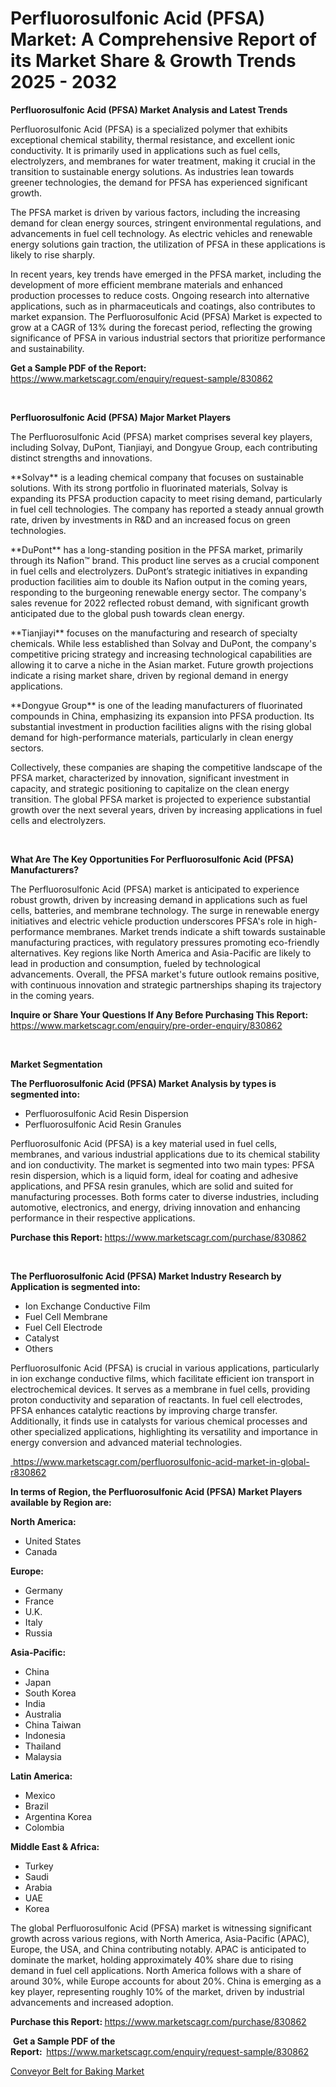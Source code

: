 <p><h1>Perfluorosulfonic Acid (PFSA) Market: A Comprehensive Report of its Market Share & Growth Trends 2025 - 2032</h1></p><p><strong>Perfluorosulfonic Acid (PFSA) Market Analysis and Latest Trends</strong></p>
<p><p>Perfluorosulfonic Acid (PFSA) is a specialized polymer that exhibits exceptional chemical stability, thermal resistance, and excellent ionic conductivity. It is primarily used in applications such as fuel cells, electrolyzers, and membranes for water treatment, making it crucial in the transition to sustainable energy solutions. As industries lean towards greener technologies, the demand for PFSA has experienced significant growth.</p><p>The PFSA market is driven by various factors, including the increasing demand for clean energy sources, stringent environmental regulations, and advancements in fuel cell technology. As electric vehicles and renewable energy solutions gain traction, the utilization of PFSA in these applications is likely to rise sharply.</p><p>In recent years, key trends have emerged in the PFSA market, including the development of more efficient membrane materials and enhanced production processes to reduce costs. Ongoing research into alternative applications, such as in pharmaceuticals and coatings, also contributes to market expansion. The Perfluorosulfonic Acid (PFSA) Market is expected to grow at a CAGR of 13% during the forecast period, reflecting the growing significance of PFSA in various industrial sectors that prioritize performance and sustainability.</p></p>
<p><strong>Get a Sample PDF of the Report:&nbsp;</strong> <a href="https://www.marketscagr.com/enquiry/request-sample/830862?utm_campaign=3562&utm_medium=2&utm_source=Github&utm_content=ia&utm_term=03042025&utm_id=perfluorosulfonic-acid-pfsa">https://www.marketscagr.com/enquiry/request-sample/830862</a></p>
<p>&nbsp;</p>
<p><strong>Perfluorosulfonic Acid (PFSA) Major Market Players</strong></p>
<p><p>The Perfluorosulfonic Acid (PFSA) market comprises several key players, including Solvay, DuPont, Tianjiayi, and Dongyue Group, each contributing distinct strengths and innovations.</p><p>**Solvay** is a leading chemical company that focuses on sustainable solutions. With its strong portfolio in fluorinated materials, Solvay is expanding its PFSA production capacity to meet rising demand, particularly in fuel cell technologies. The company has reported a steady annual growth rate, driven by investments in R&D and an increased focus on green technologies. </p><p>**DuPont** has a long-standing position in the PFSA market, primarily through its Nafion™ brand. This product line serves as a crucial component in fuel cells and electrolyzers. DuPont’s strategic initiatives in expanding production facilities aim to double its Nafion output in the coming years, responding to the burgeoning renewable energy sector. The company's sales revenue for 2022 reflected robust demand, with significant growth anticipated due to the global push towards clean energy.</p><p>**Tianjiayi** focuses on the manufacturing and research of specialty chemicals. While less established than Solvay and DuPont, the company's competitive pricing strategy and increasing technological capabilities are allowing it to carve a niche in the Asian market. Future growth projections indicate a rising market share, driven by regional demand in energy applications.</p><p>**Dongyue Group** is one of the leading manufacturers of fluorinated compounds in China, emphasizing its expansion into PFSA production. Its substantial investment in production facilities aligns with the rising global demand for high-performance materials, particularly in clean energy sectors.</p><p>Collectively, these companies are shaping the competitive landscape of the PFSA market, characterized by innovation, significant investment in capacity, and strategic positioning to capitalize on the clean energy transition. The global PFSA market is projected to experience substantial growth over the next several years, driven by increasing applications in fuel cells and electrolyzers.</p></p>
<p>&nbsp;</p>
<p><strong>What Are The Key Opportunities For Perfluorosulfonic Acid (PFSA) Manufacturers?</strong></p>
<p><p>The Perfluorosulfonic Acid (PFSA) market is anticipated to experience robust growth, driven by increasing demand in applications such as fuel cells, batteries, and membrane technology. The surge in renewable energy initiatives and electric vehicle production underscores PFSA's role in high-performance membranes. Market trends indicate a shift towards sustainable manufacturing practices, with regulatory pressures promoting eco-friendly alternatives. Key regions like North America and Asia-Pacific are likely to lead in production and consumption, fueled by technological advancements. Overall, the PFSA market's future outlook remains positive, with continuous innovation and strategic partnerships shaping its trajectory in the coming years.</p></p>
<p><strong>Inquire or Share Your Questions If Any Before Purchasing This Report:</strong> <a href="https://www.marketscagr.com/enquiry/pre-order-enquiry/830862?utm_campaign=3562&utm_medium=2&utm_source=Github&utm_content=ia&utm_term=03042025&utm_id=perfluorosulfonic-acid-pfsa">https://www.marketscagr.com/enquiry/pre-order-enquiry/830862</a></p>
<p>&nbsp;</p>
<p><strong>Market Segmentation</strong></p>
<p><strong>The Perfluorosulfonic Acid (PFSA) Market Analysis by types is segmented into:</strong></p>
<p><ul><li>Perfluorosulfonic Acid Resin Dispersion</li><li>Perfluorosulfonic Acid Resin Granules</li></ul></p>
<p><p>Perfluorosulfonic Acid (PFSA) is a key material used in fuel cells, membranes, and various industrial applications due to its chemical stability and ion conductivity. The market is segmented into two main types: PFSA resin dispersion, which is a liquid form, ideal for coating and adhesive applications, and PFSA resin granules, which are solid and suited for manufacturing processes. Both forms cater to diverse industries, including automotive, electronics, and energy, driving innovation and enhancing performance in their respective applications.</p></p>
<p><strong>Purchase this Report:&nbsp;</strong><a href="https://www.marketscagr.com/purchase/830862?utm_campaign=3562&utm_medium=2&utm_source=Github&utm_content=ia&utm_term=03042025&utm_id=perfluorosulfonic-acid-pfsa">https://www.marketscagr.com/purchase/830862</a></p>
<p>&nbsp;</p>
<p><strong>The Perfluorosulfonic Acid (PFSA) Market Industry Research by Application is segmented into:</strong></p>
<p><ul><li>Ion Exchange Conductive Film</li><li>Fuel Cell Membrane</li><li>Fuel Cell Electrode</li><li>Catalyst</li><li>Others</li></ul></p>
<p><p>Perfluorosulfonic Acid (PFSA) is crucial in various applications, particularly in ion exchange conductive films, which facilitate efficient ion transport in electrochemical devices. It serves as a membrane in fuel cells, providing proton conductivity and separation of reactants. In fuel cell electrodes, PFSA enhances catalytic reactions by improving charge transfer. Additionally, it finds use in catalysts for various chemical processes and other specialized applications, highlighting its versatility and importance in energy conversion and advanced material technologies.</p></p>
<p><a href="https://www.marketscagr.com/perfluorosulfonic-acid-market-in-global-r830862?utm_campaign=3562&utm_medium=2&utm_source=Github&utm_content=ia&utm_term=03042025&utm_id=perfluorosulfonic-acid-pfsa">&nbsp;https://www.marketscagr.com/perfluorosulfonic-acid-market-in-global-r830862</a></p>
<p><strong>In terms of Region, the Perfluorosulfonic Acid (PFSA) Market Players available by Region are:</strong></p>
<p>
    <p> <strong> North America: </strong>
        <ul>
            <li>United States</li>
            <li>Canada</li>
        </ul>
        </p> 
    <p> <strong> Europe: </strong>
        <ul>
            <li>Germany</li>
            <li>France</li>
            <li>U.K.</li>
            <li>Italy</li>
            <li>Russia</li>
        </ul>
        </p> 
    <p> <strong> Asia-Pacific: </strong>
        <ul>
            <li>China</li>
            <li>Japan</li>
            <li>South Korea</li>
            <li>India</li>
            <li>Australia</li>
            <li>China Taiwan</li>
            <li>Indonesia</li>
            <li>Thailand</li>
            <li>Malaysia</li>
        </ul>
        </p> 
    <p> <strong> Latin America: </strong>
        <ul>
            <li>Mexico</li>
            <li>Brazil</li>
            <li>Argentina Korea</li>
            <li>Colombia</li>
        </ul>
        </p> 
    <p> <strong> Middle East & Africa: </strong>
        <ul>
            <li>Turkey</li>
            <li>Saudi</li>
            <li>Arabia</li>
            <li>UAE</li>
            <li>Korea</li>
        </ul>
    </p>
    </p>
<p><p>The global Perfluorosulfonic Acid (PFSA) market is witnessing significant growth across various regions, with North America, Asia-Pacific (APAC), Europe, the USA, and China contributing notably. APAC is anticipated to dominate the market, holding approximately 40% share due to rising demand in fuel cell applications. North America follows with a share of around 30%, while Europe accounts for about 20%. China is emerging as a key player, representing roughly 10% of the market, driven by industrial advancements and increased adoption.</p></p>
<p><strong>Purchase this Report: </strong><a href="https://www.marketscagr.com/purchase/830862?utm_campaign=3562&utm_medium=2&utm_source=Github&utm_content=ia&utm_term=03042025&utm_id=perfluorosulfonic-acid-pfsa">https://www.marketscagr.com/purchase/830862</a></p>
<p>&nbsp;<strong>Get a Sample PDF of the Report:&nbsp;&nbsp;</strong><a href="https://www.marketscagr.com/enquiry/request-sample/830862?utm_campaign=3562&utm_medium=2&utm_source=Github&utm_content=ia&utm_term=03042025&utm_id=perfluorosulfonic-acid-pfsa">https://www.marketscagr.com/enquiry/request-sample/830862</a></p>
<p><strong></strong></p>
<p><p><a href="https://github.com/giardafshaxb/Market-Research-Report-List-1/blob/main/conveyor-belt-for-baking-market.md?utm_campaign=3562&utm_medium=2&utm_source=Github&utm_content=ia&utm_term=03042025&utm_id=perfluorosulfonic-acid-pfsa">Conveyor Belt for Baking Market</a></p></p>